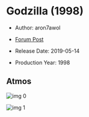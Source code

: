 # Godzilla (1998)

* Author: aron7awol

* [Forum Post](https://www.avsforum.com/threads/bass-eq-for-filtered-movies.2995212/post-58069598)

* Release Date: 2019-05-14
* Production Year: 1998

## Atmos

![img 0](https://i.imgur.com/rYun179.jpg)

![img 1](https://i.imgur.com/HJILbUv.jpg)


